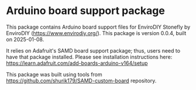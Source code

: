 # Arduino board support package

This package contains Arduino board support files for EnviroDIY Stonefly by EnviroDIY (https://www.envirodiy.org/).
This package is version 0.0.4, built on 2025-01-08.

It relies on Adafruit's SAMD board support package; thus, users need to have that package installed. 
Please see installation instructions here: https://learn.adafruit.com/add-boards-arduino-v164/setup

This package was built using tools from https://github.com/shurik179/SAMD-custom-board repository. 

